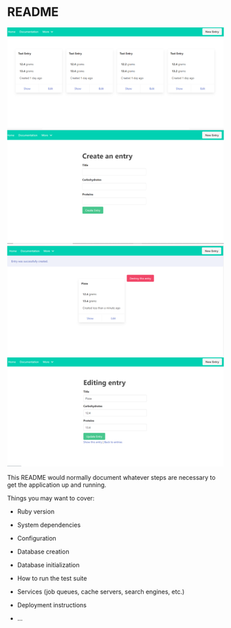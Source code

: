 # README
![Screenshot](Capture.PNG)
![Screenshot](Capture2.PNG)
![Screenshot](Capture3.PNG)
![Screenshot](Capture4.PNG)

This README would normally document whatever steps are necessary to get the
application up and running.

Things you may want to cover:

* Ruby version

* System dependencies

* Configuration

* Database creation

* Database initialization

* How to run the test suite

* Services (job queues, cache servers, search engines, etc.)

* Deployment instructions

* ...
